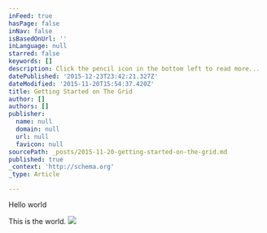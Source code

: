 ```yaml
---
inFeed: true
hasPage: false
inNav: false
isBasedOnUrl: ''
inLanguage: null
starred: false
keywords: []
description: Click the pencil icon in the bottom left to read more...
datePublished: '2015-12-23T23:42:21.327Z'
dateModified: '2015-11-20T15:54:37.420Z'
title: Getting Started on The Grid
author: []
authors: []
publisher:
  name: null
  domain: null
  url: null
  favicon: null
sourcePath: _posts/2015-11-20-getting-started-on-the-grid.md
published: true
_context: 'http://schema.org'
_type: Article

---
```

Hello world

This is the world.
![](https://the-grid-user-content.s3-us-west-2.amazonaws.com/ff1ca568-445b-47b3-9976-4d8c9cc47672.jpg)